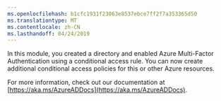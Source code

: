 ```yaml
---
ms.openlocfilehash: b1cfc1931f23063e8537ebce7ff2f7a353365d50
ms.translationtype: MT
ms.contentlocale: zh-CN
ms.lasthandoff: 04/24/2019
---
```

In this module, you created a directory and enabled Azure Multi-Factor Authentication using a conditional access rule. You can now create additional conditional access policies for this or other Azure resources.

For more information, check out our documentation at [https://aka.ms/AzureADDocs](https://aka.ms/AzureADDocs).
